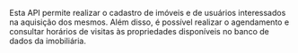 Esta API permite realizar o cadastro de imóveis e de usuários interessados na aquisição dos mesmos. Além disso, é possível realizar o agendamento e consultar horários de visitas às propriedades disponíveis no banco de dados da imobiliária.
